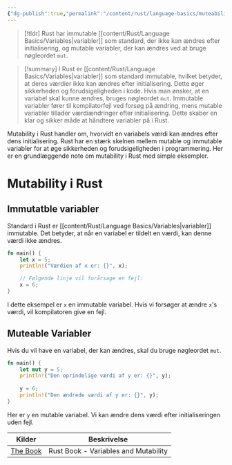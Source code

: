 ```yaml
---
{"dg-publish":true,"permalink":"/content/rust/language-basics/muteability/","title":"Muteability","hide":true,"tags":["Rust"]}
---
```


> [!tldr] 
> Rust har immutable [[content/Rust/Language Basics/Variables\|variabler]] som standard, der ikke kan ændres efter initialisering, og mutable variabler, der kan ændres ved at bruge nøgleordet `mut`.

> [!summary] 
> I Rust er [[content/Rust/Language Basics/Variables\|variabler]] som standard immutable, hvilket betyder, at deres værdier ikke kan ændres efter initialisering. Dette øger sikkerheden og forudsigeligheden i kode. Hvis man ønsker, at en variabel skal kunne ændres, bruges nøgleordet `mut`. Immutable variabler fører til kompilatorfejl ved forsøg på ændring, mens mutable variabler tillader værdiændringer efter initialisering. Dette skaber en klar og sikker måde at håndtere variabler på i Rust.


Mutability i Rust handler om, hvorvidt en variabels værdi kan ændres efter dens initialisering. Rust har en stærk skelnen mellem mutable og immutable variabler for at øge sikkerheden og forudsigeligheden i programmering. Her er en grundlæggende note om mutability i Rust med simple eksempler.

# Mutability i Rust

## Immutatble variabler
Standard i Rust er [[content/Rust/Language Basics/Variables\|variabler]] immutable. Det betyder, at når en variabel er tildelt en værdi, kan denne værdi ikke ændres.
```rust
fn main() {
    let x = 5;
    println!("Værdien af x er: {}", x);

    // Følgende linje vil forårsage en fejl:
    x = 6;
}

```
I dette eksempel er `x` en immutable variabel. Hvis vi forsøger at ændre `x`'s værdi, vil kompilatoren give en fejl.
## Muteable Variabler
Hvis du vil have en variabel, der kan ændres, skal du bruge nøgleordet `mut`.
```rust
fn main() {
    let mut y = 5;
    println!("Den oprindelige værdi af y er: {}", y);
    
    y = 6;
    println!("Den ændrede værdi af y er: {}", y);
}
```

Her er `y` en mutable variabel. Vi kan ændre dens værdi efter initialiseringen uden fejl.

| Kilder                                                                           | Beskrivelse                          |
| -------------------------------------------------------------------------------- | ------------------------------------ |
| [The Book](https://doc.rust-lang.org/book/ch03-01-variables-and-mutability.html) | Rust Book - Variables and Mutability |


